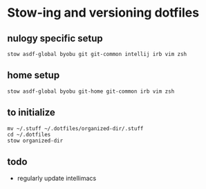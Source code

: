 # Stow-ing and versioning dotfiles

## nulogy specific setup
```shell
stow asdf-global byobu git git-common intellij irb vim zsh
```

## home setup
```shell
stow asdf-global byobu git-home git-common irb vim zsh
```

## to initialize
```shell
mv ~/.stuff ~/.dotfiles/organized-dir/.stuff
cd ~/.dotfiles
stow organized-dir
```

## todo
- regularly update intellimacs
